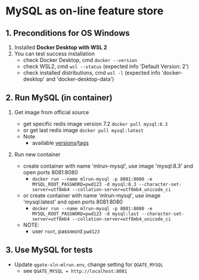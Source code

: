 # MySQL as on-line feature store

## 1. Preconditions for OS Windows

1. Installed **Docker Desktop with WSL 2**
2. You can test success installation
   - check Docker Desktop, cmd `docker --version`
   - check WSL2, cmd `wsl --status` (expected info 'Default Version: 2')
   - check installed distributions, cmd `wsl -l` (expected info 'docker-desktop' and 'docker-desktop-data')

## 2. Run MySQL (in container)

1. Get image from official source
   - get specific redis image version 7.2 `docker pull mysql:8.3`
   - or get last redis image `docker pull mysql:latest`
   - Note
     - available [versions](https://hub.docker.com/_/mysql)/[tags](https://hub.docker.com/_/mysql/tags)


2. Run new container
   - create container with name 'mlrun-mysql', use image 'mysql:8.3' and open ports 8081:8080
     - `docker run --name mlrun-mysql -p 8081:8080 -e MYSQL_ROOT_PASSWORD=pwd123 -d mysql:8.3 --character-set-server=utf8mb4 --collation-server=utf8mb4_unicode_ci`
   - or create container with name 'mlrun-mysql', use image 'mysql:latest' and open ports 8081:8080
     - `docker run --name mlrun-mysql -p 8081:8080 -e MYSQL_ROOT_PASSWORD=pwd123 -d mysql:last --character-set-server=utf8mb4 --collation-server=utf8mb4_unicode_ci`
   - NOTE:
     - user `root`, password `pwd123`

## 3. Use MySQL for tests

 - Update `qgate-sln-mlrun.env`, change setting for `QGATE_MYSQL`
   - see `QGATE_MYSQL = http://localhost:8081`

